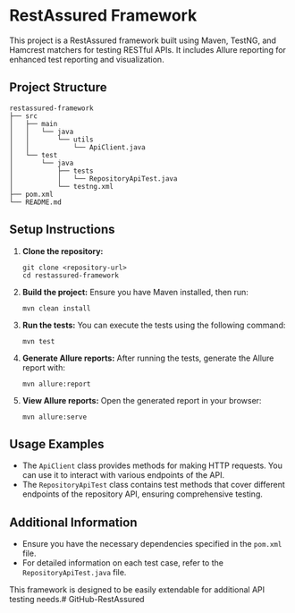 # RestAssured Framework

This project is a RestAssured framework built using Maven, TestNG, and Hamcrest matchers for testing RESTful APIs. It includes Allure reporting for enhanced test reporting and visualization.

## Project Structure

```
restassured-framework
├── src
│   ├── main
│   │   └── java
│   │       └── utils
│   │           └── ApiClient.java
│   └── test
│       └── java
│           ├── tests
│           │   └── RepositoryApiTest.java
│           └── testng.xml
├── pom.xml
└── README.md
```

## Setup Instructions

1. **Clone the repository:**
   ```
   git clone <repository-url>
   cd restassured-framework
   ```

2. **Build the project:**
   Ensure you have Maven installed, then run:
   ```
   mvn clean install
   ```

3. **Run the tests:**
   You can execute the tests using the following command:
   ```
   mvn test
   ```

4. **Generate Allure reports:**
   After running the tests, generate the Allure report with:
   ```
   mvn allure:report
   ```

5. **View Allure reports:**
   Open the generated report in your browser:
   ```
   mvn allure:serve
   ```

## Usage Examples

- The `ApiClient` class provides methods for making HTTP requests. You can use it to interact with various endpoints of the API.
- The `RepositoryApiTest` class contains test methods that cover different endpoints of the repository API, ensuring comprehensive testing.

## Additional Information

- Ensure you have the necessary dependencies specified in the `pom.xml` file.
- For detailed information on each test case, refer to the `RepositoryApiTest.java` file.

This framework is designed to be easily extendable for additional API testing needs.# GitHub-RestAssured
